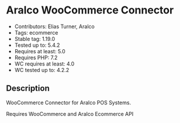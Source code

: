 # Aralco WooCommerce Connector

- Contributors: Elias Turner, Aralco
- Tags: ecommerce
- Stable tag: 1.19.0
- Tested up to: 5.4.2
- Requires at least: 5.0
- Requires PHP: 7.2
- WC requires at least: 4.0
- WC tested up to: 4.2.2

## Description

WooCommerce Connector for Aralco POS Systems.

Requires WooCommerce and Aralco Ecommerce API
